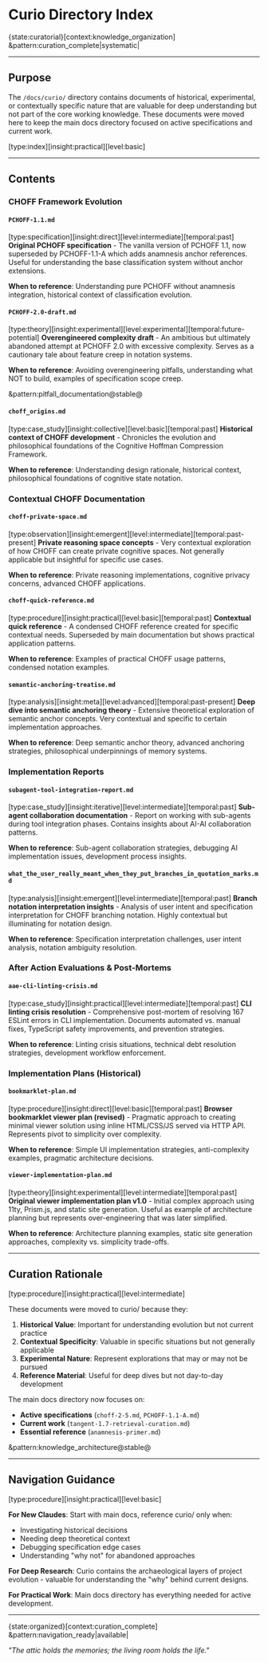 # Curio Directory Index

{state:curatorial}[context:knowledge_organization] &pattern:curation_complete|systematic|

---

## Purpose

The `/docs/curio/` directory contains documents of historical, experimental, or contextually specific nature that are valuable for deep understanding but not part of the core working knowledge. These documents were moved here to keep the main docs directory focused on active specifications and current work.

[type:index][insight:practical][level:basic]

---

## Contents

### CHOFF Framework Evolution

#### `PCHOFF-1.1.md`

[type:specification][insight:direct][level:intermediate][temporal:past]
**Original PCHOFF specification** - The vanilla version of PCHOFF 1.1, now superseded by PCHOFF-1.1-A which adds anamnesis anchor references. Useful for understanding the base classification system without anchor extensions.

**When to reference**: Understanding pure PCHOFF without anamnesis integration, historical context of classification evolution.

#### `PCHOFF-2.0-draft.md`

[type:theory][insight:experimental][level:experimental][temporal:future-potential]
**Overengineered complexity draft** - An ambitious but ultimately abandoned attempt at PCHOFF 2.0 with excessive complexity. Serves as a cautionary tale about feature creep in notation systems.

**When to reference**: Avoiding overengineering pitfalls, understanding what NOT to build, examples of specification scope creep.

&pattern:pitfall_documentation@stable@

#### `choff_origins.md`

[type:case_study][insight:collective][level:basic][temporal:past]
**Historical context of CHOFF development** - Chronicles the evolution and philosophical foundations of the Cognitive Hoffman Compression Framework.

**When to reference**: Understanding design rationale, historical context, philosophical foundations of cognitive state notation.

### Contextual CHOFF Documentation

#### `choff-private-space.md`

[type:observation][insight:emergent][level:intermediate][temporal:past-present]
**Private reasoning space concepts** - Very contextual exploration of how CHOFF can create private cognitive spaces. Not generally applicable but insightful for specific use cases.

**When to reference**: Private reasoning implementations, cognitive privacy concerns, advanced CHOFF applications.

#### `choff-quick-reference.md`

[type:procedure][insight:practical][level:basic][temporal:past]
**Contextual quick reference** - A condensed CHOFF reference created for specific contextual needs. Superseded by main documentation but shows practical application patterns.

**When to reference**: Examples of practical CHOFF usage patterns, condensed notation examples.

#### `semantic-anchoring-treatise.md`

[type:analysis][insight:meta][level:advanced][temporal:past-present]
**Deep dive into semantic anchoring theory** - Extensive theoretical exploration of semantic anchor concepts. Very contextual and specific to certain implementation approaches.

**When to reference**: Deep semantic anchor theory, advanced anchoring strategies, philosophical underpinnings of memory systems.

### Implementation Reports

#### `subagent-tool-integration-report.md`

[type:case_study][insight:iterative][level:intermediate][temporal:past]
**Sub-agent collaboration documentation** - Report on working with sub-agents during tool integration phases. Contains insights about AI-AI collaboration patterns.

**When to reference**: Sub-agent collaboration strategies, debugging AI implementation issues, development process insights.

#### `what_the_user_really_meant_when_they_put_branches_in_quotation_marks.md`

[type:analysis][insight:emergent][level:intermediate][temporal:past]
**Branch notation interpretation insights** - Analysis of user intent and specification interpretation for CHOFF branching notation. Highly contextual but illuminating for notation design.

**When to reference**: Specification interpretation challenges, user intent analysis, notation ambiguity resolution.

### After Action Evaluations & Post-Mortems

#### `aae-cli-linting-crisis.md`

[type:case_study][insight:practical][level:intermediate][temporal:past]
**CLI linting crisis resolution** - Comprehensive post-mortem of resolving 167 ESLint errors in CLI implementation. Documents automated vs. manual fixes, TypeScript safety improvements, and prevention strategies.

**When to reference**: Linting crisis situations, technical debt resolution strategies, development workflow enforcement.

### Implementation Plans (Historical)

#### `bookmarklet-plan.md`

[type:procedure][insight:direct][level:basic][temporal:past]
**Browser bookmarklet viewer plan (revised)** - Pragmatic approach to creating minimal viewer solution using inline HTML/CSS/JS served via HTTP API. Represents pivot to simplicity over complexity.

**When to reference**: Simple UI implementation strategies, anti-complexity examples, pragmatic architecture decisions.

#### `viewer-implementation-plan.md`

[type:theory][insight:experimental][level:intermediate][temporal:past]
**Original viewer implementation plan v1.0** - Initial complex approach using 11ty, Prism.js, and static site generation. Useful as example of architecture planning but represents over-engineering that was later simplified.

**When to reference**: Architecture planning examples, static site generation approaches, complexity vs. simplicity trade-offs.

---

## Curation Rationale

[type:procedure][insight:practical][level:intermediate]

These documents were moved to curio/ because they:

1. **Historical Value**: Important for understanding evolution but not current practice
2. **Contextual Specificity**: Valuable in specific situations but not generally applicable
3. **Experimental Nature**: Represent explorations that may or may not be pursued
4. **Reference Material**: Useful for deep dives but not day-to-day development

The main docs directory now focuses on:

- **Active specifications** (`choff-2-5.md`, `PCHOFF-1.1-A.md`)
- **Current work** (`tangent-1.7-retrieval-curation.md`)
- **Essential reference** (`anamnesis-primer.md`)

&pattern:knowledge_architecture@stable@

---

## Navigation Guidance

[type:procedure][insight:practical][level:basic]

**For New Claudes**: Start with main docs, reference curio/ only when:

- Investigating historical decisions
- Needing deep theoretical context
- Debugging specification edge cases
- Understanding "why not" for abandoned approaches

**For Deep Research**: Curio contains the archaeological layers of project evolution - valuable for understanding the "why" behind current designs.

**For Practical Work**: Main docs directory has everything needed for active development.

---

{state:organized}[context:curation_complete] &pattern:navigation_ready|available|

_"The attic holds the memories; the living room holds the life."_
